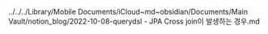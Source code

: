 ../../../Library/Mobile Documents/iCloud~md~obsidian/Documents/Main Vault/notion_blog/2022-10-08-querydsl - JPA Cross join이 발생하는 경우.md